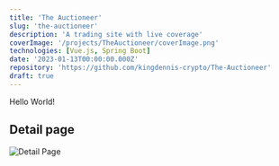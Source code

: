 ```yaml
---
title: 'The Auctioneer'
slug: 'the-auctioneer'
description: 'A trading site with live coverage'
coverImage: '/projects/TheAuctioneer/coverImage.png'
technologies: [Vue.js, Spring Boot]
date: '2023-01-13T00:00:00.000Z'
repository: 'https://github.com/kingdennis-crypto/The-Auctioneer'
draft: true
---
```


Hello World!

## Detail page

![Detail Page](/projects/TheAuctioneer/detailPage.png)
